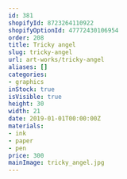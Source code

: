 ```yaml
---
id: 381
shopifyId: 8723264110922
shopifyOptionId: 47772430106954
order: 208
title: Tricky angel
slug: tricky-angel
url: art-works/tricky-angel
aliases: []
categories:
- graphics
inStock: true
isVisible: true
height: 30
width: 21
date: 2019-01-01T00:00:00Z
materials:
- ink
- paper
- pen
price: 300
mainImage: tricky_angel.jpg
---
```

